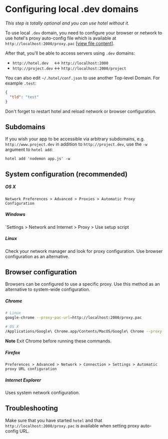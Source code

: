 # Configuring local .dev domains

_This step is totally optional and you can use hotel without it._

To use local `.dev` domain, you need to configure your browser or network to use hotel's proxy auto-config file which is available at `http://localhost:2000/proxy.pac` [[view file content](../src/daemon/views/proxy-pac.js)].

After that, you'll be able to access servers using `.dev` domains:

* `http://hotel.dev  ` <-> `http://localhost:2000`
* `http://project.dev` <-> `http://localhost:2000/project`

You can also edit `~/.hotel/conf.json` to use another Top-level Domain. For example `.test`:

```json
{
  "tld": "test"
}
```

Don't forget to restart hotel and reload network or browser configuration.

## Subdomains

If you wish your app to be accessible via arbitrary subdomains, e.g. `http://www.project.dev` in addition to `http://project.dev`, use the `-w` argument to `hotel add`:

```
hotel add 'nodemon app.js' -w
```

## System configuration (recommended)

##### OS X

`Network Preferences > Advanced > Proxies > Automatic Proxy Configuration`

##### Windows

`Settings > Network and Internet > Proxy > Use setup script

##### Linux

Check your network manager and look for proxy configuration. Use browser configuration as an alternative.

## Browser configuration

Browsers can be configured to use a specific proxy. Use this method as an alternative to system-wide configuration.

##### Chrome

```sh
# Linux
google-chrome --proxy-pac-url=http://localhost:2000/proxy.pac

# OS X
/Applications/Google\ Chrome.app/Contents/MacOS/Google\ Chrome --proxy-pac-url=http://localhost:2000/proxy.pac 
```

__Note__ Exit Chrome before running these commands.

##### Firefox

`Preferences > Advanced > Network > Connection > Settings > Automatic proxy URL configuration`

##### Internet Explorer

Uses system network configuration.

## Troubleshooting

Make sure that you have started `hotel` and that `http://localhost:2000/proxy.pac` is available when setting proxy auto-config URL.
